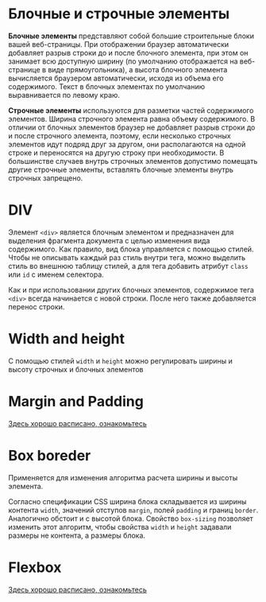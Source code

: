 # Блочные и строчные элементы
<p><b>Блочные элементы</b> представляют собой большие строительные блоки вашей веб-страницы. При отображении браузер автоматически добавляет разрыв строки до и после блочного элемента, при этом он занимает всю доступную ширину (по умолчанию отображается на веб-странице в виде прямоугольника), а высота блочного элемента вычисляется браузером автоматически, исходя из объема его содержимого. Текст в блочных элементах по умолчанию выравнивается по левому краю.</p>

<p><b>Строчные элементы</b> используются для разметки частей содержимого элементов. Ширина строчного элемента равна объему содержимого. В отличии от блочных элементов браузер не добавляет разрыв строки до и после строчного элемента, поэтому, если несколько строчных элементов идут подряд друг за другом, они располагаются на одной строке и переносятся на другую строку при необходимости. В большинстве случаев внутрь строчных элементов допустимо помещать другие строчные элементы, вставлять блочные элементы внутрь строчных запрещено.</p>

# DIV
Элемент `<div>` является блочным элементом и предназначен для выделения фрагмента документа с целью изменения вида содержимого. Как правило, вид блока управляется с помощью стилей. Чтобы не описывать каждый раз стиль внутри тега, можно выделить стиль во внешнюю таблицу стилей, а для тега добавить атрибут `class` или `id` с именем селектора.

Как и при использовании других блочных элементов, содержимое тега `<div>` всегда начинается с новой строки. После него также добавляется перенос строки.

# Width and height
С помощью стилей `width` и `height` можно регулировать ширины и высоту строчных и блочных элементов

# Margin and Padding
<a href="https://www.mousedc.ru/learning/22-otstupy-margin-padding-css/"> Здесь хорошо расписано, ознакомьтесь</a>

# Box boreder
Применяется для изменения алгоритма расчета ширины и высоты элемента.

Согласно спецификации CSS ширина блока складывается из ширины контента `width`, значений отступов `margin`, полей `padding` и границ `border`. Аналогично обстоит и с высотой блока. Свойство `box-sizing` позволяет изменить этот алгоритм, чтобы свойства `width` и `height` задавали размеры не контента, а размеры блока.

# Flexbox
<a href="https://habr.com/ru/post/467049/"> Здесь хорошо расписано, ознакомьтесь</a>

